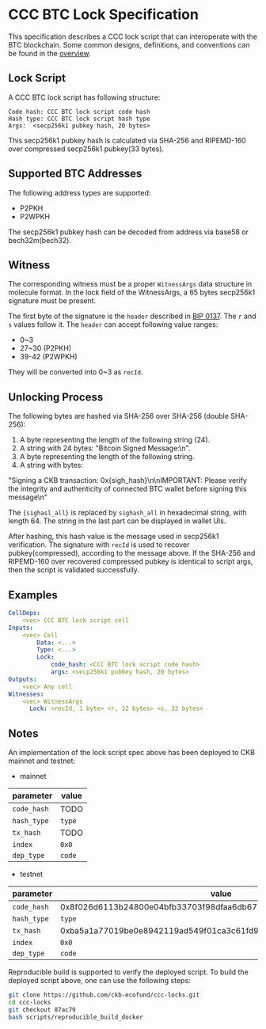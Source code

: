 # CCC BTC Lock Specification
This specification describes a CCC lock script that can interoperate with the
BTC blockchain. Some common designs, definitions, and conventions can be found
in the [overview](./overview.md).

## Lock Script
A CCC BTC lock script has following structure:
```
Code hash: CCC BTC lock script code hash
Hash type: CCC BTC lock script hash type
Args:  <secp256k1 pubkey hash, 20 bytes>
```
This secp256k1 pubkey hash is calculated via SHA-256 and RIPEMD-160 over
compressed secp256k1 pubkey(33 bytes).

## Supported BTC Addresses
The following address types are supported:
- P2PKH
- P2WPKH

The secp256k1 pubkey hash can be decoded from address via base58 or bech32m(bech32).


## Witness
The corresponding witness must be a proper `WitnessArgs` data structure in
molecule format. In the lock field of the WitnessArgs, a 65 bytes secp256k1
signature must be present.

The first byte of the signature is the `header` described in [BIP
0137](https://github.com/bitcoin/bips/blob/master/bip-0137.mediawiki#procedure-for-signingverifying-a-signature).
The `r` and `s` values follow it. The `header` can accept following value ranges:
- 0~3
- 27~30 (P2PKH)
- 39-42 (P2WPKH)

They will be converted into 0~3 as `recId`.


## Unlocking Process
The following bytes are hashed via SHA-256 over SHA-256 (double SHA-256):

1. A byte representing the length of the following string (24).
2. A string with 24 bytes: "Bitcoin Signed Message:\n".
3. A byte representing the length of the following string.
4. A string with bytes:

"Signing a CKB transaction: 0x{sigh_hash}\n\nIMPORTANT: Please verify the integrity and authenticity of connected BTC wallet before signing this message\n"

The `{sighasl_all}` is replaced by `sighash_all` in hexadecimal string, with length 64. The
string in the last part can be displayed in wallet UIs.

After hashing, this hash value is the message used in secp256k1 verification.
The signature with `recId` is used to recover pubkey(compressed), according to
the message above. If the SHA-256 and RIPEMD-160 over recovered compressed
pubkey is identical to script args, then the script is validated successfully.

## Examples

```yaml
CellDeps:
    <vec> CCC BTC lock script cell
Inputs:
    <vec> Cell
        Data: <...>
        Type: <...>
        Lock:
            code_hash: <CCC BTC lock script code hash>
            args: <secp256k1 pubkey hash, 20 bytes>
Outputs:
    <vec> Any cell
Witnesses:
    <vec> WitnessArgs
      Lock: <recId, 1 byte> <r, 32 bytes> <s, 32 bytes>
```



## Notes

An implementation of the lock script spec above has been deployed to CKB mainnet and testnet:

- mainnet

| parameter   | value                                                                |
| ----------- | -------------------------------------------------------------------- |
| `code_hash` | TODO   |
| `hash_type` | `type`                                                               |
| `tx_hash`   | TODO   |
| `index`     | `0x0`                                                                |
| `dep_type`  | `code`                                                               |

- testnet

| parameter   | value                                                                |
| ----------- | -------------------------------------------------------------------- |
| `code_hash` | 0x8f026d6113b24800e04bfb33703f98dfaa6db6719097ab5d3050db9cf4fec45e   |
| `hash_type` | `type`                                                               |
| `tx_hash`   | 0xba5a1a77019be0e8942119ad549f01ca3c61fd9f911aa46e27d508a802236614   |
| `index`     | `0x0`                                                                |
| `dep_type`  | `code`                                                               |

Reproducible build is supported to verify the deployed script. To build the
deployed script above, one can use the following steps:

```bash
git clone https://github.com/ckb-ecofund/ccc-locks.git
cd ccc-locks
git checkout 87ac79
bash scripts/reproducible_build_docker
```

